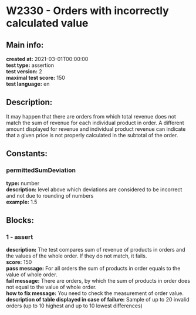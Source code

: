 # W2330 - Orders with incorrectly calculated value  
## Main info:  
**created at:** 2021-03-01T00:00:00  
**test type:** assertion  
**test version:** 2  
**maximal test score:** 150  
**test language:** en  
## Description:  
It may happen that there are orders from which total revenue does not match the sum of revenue for each individual product in order. A different amount displayed for revenue and individual product revenue can indicate that a given price is not properly calculated in the subtotal of the order.  
## Constants:  
### permittedSumDeviation
**type:** number  
**description:** level above which deviations are considered to be incorrect and not due to rounding of numbers  
**example:** 1.5  
## Blocks:  
### 1 - assert
**description:** The test compares sum of revenue of products in orders and the values of the whole order. If they do not match, it fails.  
**score:** 150  
**pass message:** For all orders the sum of products in order equals to the value of whole order.  
**fail message:** There are orders, by which the sum of products in order does not equal to the value of whole order.  
**how to fix message:** You need to check the measurement of order value.  
**description of table displayed in case of failure:** Sample of up to 20 invalid orders (up to 10 highest and up to 10 lowest differences)  
